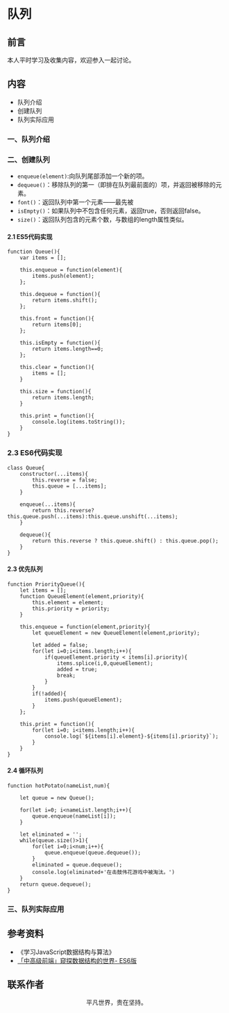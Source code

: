 # 队列

## 前言

本人平时学习及收集内容，欢迎参入一起讨论。

## 内容

- 队列介绍
- 创建队列
- 队列实际应用

### 一、队列介绍

### 二、创建队列

- `enqueue(element)`:向队列尾部添加一个新的项。
- `dequeue()`：移除队列的第一（即排在队列最前面的）项，并返回被移除的元素。
- `font()`：返回队列中第一个元素——最先被
- `isEmpty()`：如果队列中不包含任何元素，返回true，否则返回false。
- `size()`：返回队列包含的元素个数，与数组的length属性类似。

#### 2.1 ES5代码实现

```
function Queue(){
    var items = [];

    this.enqueue = function(element){
        items.push(element);
    };

    this.dequeue = function(){
        return items.shift();
    };

    this.front = function(){
        return items[0];
    };

    this.isEmpty = function(){
        return items.length==0;
    };

    this.clear = function(){
        items = [];
    }

    this.size = function(){
        return items.length;
    }

    this.print = function(){
        console.log(items.toString());
    }
}
```

### 2.3 ES6代码实现

```
class Queue{
    constructor(...items){
        this.reverse = false;
        this.queue = [...items];
    }

    enqueue(...items){
        return this.reverse?this.queue.push(...items):this.queue.unshift(...items);
    }

    dequeue(){
        return this.reverse ? this.queue.shift() : this.queue.pop();
    }
}
```

#### 2.3 优先队列

```
function PriorityQueue(){
    let items = [];
    function QueueElement(element,priority){
        this.element = element;
        this.priority = priority;
    }

    this.enqueue = function(element,priority){
        let queueElement = new QueueElement(element,priority);

        let added = false;
        for(let i=0;i<items.length;i++){
            if(queueElement.priority < items[i].priority){
                items.splice(i,0,queueElement);
                added = true;
                break;
            }
        }
        if(!added){
            items.push(queueElement);
        }
    };

    this.print = function(){
        for(let i=0; i<items.length;i++){
            console.log(`${items[i].element}-${items[i].priority}`);
        }
    }
}
```

#### 2.4 循环队列

```
function hotPotato(nameList,num){

    let queue = new Queue();

    for(let i=0; i<nameList.length;i++){
        queue.enqueue(nameList[i]);
    }

    let eliminated = '';
    while(queue.size()>1){
        for(let i=0;i<num;i++){
            queue.enqueue(queue.dequeue());
        }
        eliminated = queue.dequeue();
        console.log(eliminated+'在击鼓伟花游戏中被淘汰。')
    }
    return queue.dequeue();
}
```

### 三、队列实际应用

## 参考资料

- 《学习JavaScript数据结构与算法》
- [「中高级前端」窥探数据结构的世界- ES6版](https://juejin.im/post/5cd1ab3df265da03587c142a)

## 联系作者

<div align="center">
    <p>
        平凡世界，贵在坚持。
    </p>
    <img :src="$withBase('/about/contact.png')" />
</div>